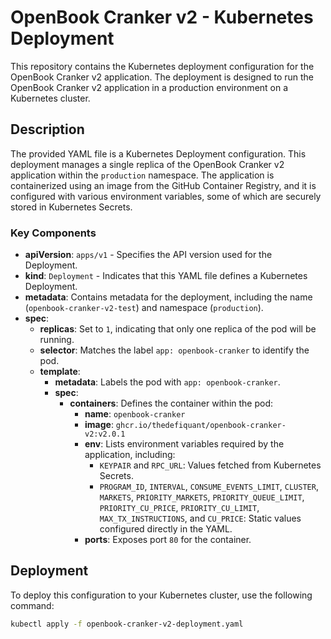 # OpenBook Cranker v2 - Kubernetes Deployment

This repository contains the Kubernetes deployment configuration for the OpenBook Cranker v2 application. The deployment is designed to run the OpenBook Cranker v2 application in a production environment on a Kubernetes cluster.

## Description

The provided YAML file is a Kubernetes Deployment configuration. This deployment manages a single replica of the OpenBook Cranker v2 application within the `production` namespace. The application is containerized using an image from the GitHub Container Registry, and it is configured with various environment variables, some of which are securely stored in Kubernetes Secrets.

### Key Components

- **apiVersion**: `apps/v1` - Specifies the API version used for the Deployment.
- **kind**: `Deployment` - Indicates that this YAML file defines a Kubernetes Deployment.
- **metadata**: Contains metadata for the deployment, including the name (`openbook-cranker-v2-test`) and namespace (`production`).
- **spec**:
  - **replicas**: Set to `1`, indicating that only one replica of the pod will be running.
  - **selector**: Matches the label `app: openbook-cranker` to identify the pod.
  - **template**:
    - **metadata**: Labels the pod with `app: openbook-cranker`.
    - **spec**:
      - **containers**: Defines the container within the pod:
        - **name**: `openbook-cranker`
        - **image**: `ghcr.io/thedefiquant/openbook-cranker-v2:v2.0.1`
        - **env**: Lists environment variables required by the application, including:
          - `KEYPAIR` and `RPC_URL`: Values fetched from Kubernetes Secrets.
          - `PROGRAM_ID`, `INTERVAL`, `CONSUME_EVENTS_LIMIT`, `CLUSTER`, `MARKETS`, `PRIORITY_MARKETS`, `PRIORITY_QUEUE_LIMIT`, `PRIORITY_CU_PRICE`, `PRIORITY_CU_LIMIT`, `MAX_TX_INSTRUCTIONS`, and `CU_PRICE`: Static values configured directly in the YAML.
        - **ports**: Exposes port `80` for the container.

## Deployment

To deploy this configuration to your Kubernetes cluster, use the following command:

```bash
kubectl apply -f openbook-cranker-v2-deployment.yaml

